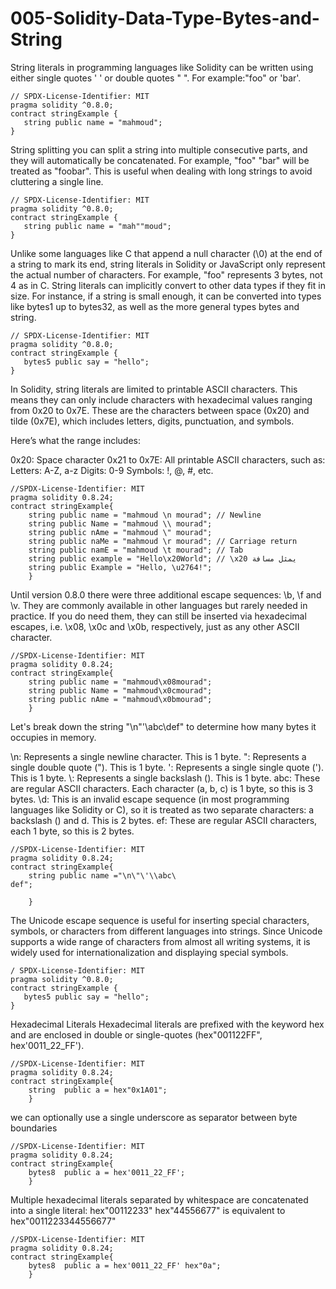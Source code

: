 # 005-Solidity-Data-Type-Bytes-and-String
String literals in programming languages like Solidity can be written using either single quotes ' ' or double quotes " ". For example:"foo" or 'bar'.
```solidity
// SPDX-License-Identifier: MIT
pragma solidity ^0.8.0;
contract stringExample {
   string public name = "mahmoud";
}
```
String splitting
you can split a string into multiple consecutive parts, and they will automatically be concatenated. For example, "foo" "bar" will be treated as "foobar". This is useful when dealing with long strings to avoid cluttering a single line.
```solidity
// SPDX-License-Identifier: MIT
pragma solidity ^0.8.0;
contract stringExample {
   string public name = "mah""moud";
}
```
Unlike some languages like C that append a null character (\0) at the end of a string to mark its end, string literals in Solidity or JavaScript only represent the actual number of characters. For example, "foo" represents 3 bytes, not 4 as in C.
String literals can implicitly convert to other data types if they fit in size. For instance, if a string is small enough, it can be converted into types like bytes1 up to bytes32, as well as the more general types bytes and string.

```solidity
// SPDX-License-Identifier: MIT
pragma solidity ^0.8.0;
contract stringExample {
   bytes5 public say = "hello";
}
```
In Solidity, string literals are limited to printable ASCII characters. This means they can only include characters with hexadecimal values ranging from 0x20 to 0x7E. These are the characters between space (0x20) and tilde (0x7E), which includes letters, digits, punctuation, and symbols.

Here’s what the range includes:

0x20: Space character
0x21 to 0x7E: All printable ASCII characters, such as:
Letters: A-Z, a-z
Digits: 0-9
Symbols: !, @, #, etc.
```solidity
//SPDX-License-Identifier: MIT
pragma solidity 0.8.24;
contract stringExample{
    string public name = "mahmoud \n mourad"; // Newline
    string public Name = "mahmoud \\ mourad";
    string public nAme = "mahmoud \" mourad";
    string public naMe = "mahmoud \r mourad"; // Carriage return
    string public namE = "mahmoud \t mourad"; // Tab
    string public example = "Hello\x20World"; // \x20 يمثل مسافة
    string public Example = "Hello, \u2764!"; 
    }
```
Until version 0.8.0 there were three additional escape sequences: \b, \f and \v. They are commonly available in other languages but rarely needed in practice. If you do need them, they can still be inserted via hexadecimal escapes, i.e. \x08, \x0c and \x0b, respectively, just as any other ASCII character.
```solidity
//SPDX-License-Identifier: MIT
pragma solidity 0.8.24;
contract stringExample{
    string public name = "mahmoud\x08mourad";
    string public Name = "mahmoud\x0cmourad";
    string public nAme = "mahmoud\x0bmourad";    
    }
```
Let's break down the string "\n\"\'\\abc\def" to determine how many bytes it occupies in memory.

\n: Represents a single newline character. This is 1 byte.
\": Represents a single double quote ("). This is 1 byte.
\': Represents a single single quote ('). This is 1 byte.
\\: Represents a single backslash (\). This is 1 byte.
abc: These are regular ASCII characters. Each character (a, b, c) is 1 byte, so this is 3 bytes.
\d: This is an invalid escape sequence (in most programming languages like Solidity or C), so it is treated as two separate characters: a backslash (\) and d. This is 2 bytes.
ef: These are regular ASCII characters, each 1 byte, so this is 2 bytes.
```solidity
//SPDX-License-Identifier: MIT
pragma solidity 0.8.24;
contract stringExample{
    string public name ="\n\"\'\\abc\
def";
       
    }
```
The Unicode escape sequence is useful for inserting special characters, symbols, or characters from different languages into strings. Since Unicode supports a wide range of characters from almost all writing systems, it is widely used for internationalization and displaying special symbols.
```solidity
/ SPDX-License-Identifier: MIT
pragma solidity ^0.8.0;
contract stringExample {
   bytes5 public say = "hello";
}
```

Hexadecimal Literals
Hexadecimal literals are prefixed with the keyword hex and are enclosed in double or single-quotes (hex"001122FF", hex'0011_22_FF'). 
```solidity
//SPDX-License-Identifier: MIT
pragma solidity 0.8.24;
contract stringExample{
    string  public a = hex"0x1A01";   
    }
```
we can optionally use a single underscore as separator between byte boundaries
```solidity
//SPDX-License-Identifier: MIT
pragma solidity 0.8.24;
contract stringExample{
    bytes8  public a = hex'0011_22_FF';   
    }
```
Multiple hexadecimal literals separated by whitespace are concatenated into a single literal: hex"00112233" hex"44556677" is equivalent to hex"0011223344556677"
```solidity
//SPDX-License-Identifier: MIT
pragma solidity 0.8.24;
contract stringExample{
    bytes8  public a = hex'0011_22_FF' hex"0a";   
    }
```


















